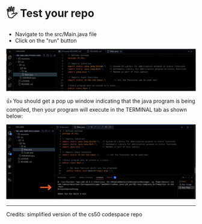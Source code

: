 # 🖐️ Test your repo

* Navigate to the src/Main.java file
* Click on the "run" button

![validate](./resources/images/validate.gif)

👍 You should get a pop up window indicating that the java program is being compiled, then your program will execute in the TERMINAL tab as shown below:

![output](./resources/images/run.gif)

---

Credits: simplified version of the cs50 codespace repo
